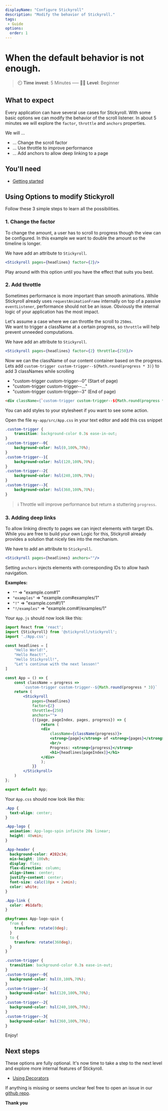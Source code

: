 ```yaml
---
displayName: "Configure Stickyroll"
description: "Modify the behavior of Stickyroll."
tags: 
 - Guide
options:
  order: 1
---
```


# When the default behavior is not enough.

> :timer_clock: **Time invest**: 5 Minutes ––– :woman_student: **Level**: Beginner

## What to expect

Every application can have several use cases for Stickyroll. With some basic options we can modify
the behavior of the scroll listener.
In about 5 minutes we will explore the `factor`, `throttle` and `anchors` properties.

We will …

* … Change the scroll factor
* … Use throttle to improve performance
* … Add anchors to allow deep linking to a page

## You'll need

* [Getting started](https://stickyroll.github.io/react-stickyroll/doc/guide/getting-started/Readme.html?guides-enabled=true)


## Using Options to modify Stickyroll

Follow these 3 simple steps to learn all the possibilities.

### 1. Change the factor

To change the amount, a user has to scroll to progress though the view can be configured.
In this example we want to double the amount so the timeline is longer.

We have add an attribute to `Stickyroll`.

```jsx
<Stickyroll pages={headlines} factor={2}/>
```

Play around with this option until you have the effect that suits you best.

### 2. Add throttle

Sometimes performance is more important than smooth animations.
While Stickyroll already uses `requestAnimationFrame` internally on top of a
passive `eventListener`, performance should not be an issue. Obviously the internal logic of your
application has the most impact.

Let's assume a case where we can throttle the scroll to `250ms`.  
We want to trigger a className at a certain progress, so `throttle`
will help prevent unneeded computations.

We have add an attribute to `Stickyroll`.

```jsx
<Stickyroll pages={headlines} factor={2} throttle={250}/>
```

Now we can the className of our content container based on the progress.  
Lets add `custom-trigger custom-trigger--${Math.round(progress * 3)}` to add 3 classNames
while scrolling

* "custom-trigger custom-trigger--0"  (Start of page)
* "custom-trigger custom-trigger--..."
* "custom-trigger custom-trigger--3" (End of page)

```html
<div className={`custom-trigger custom-trigger--${Math.round(progress * 3)}`}/>
```

You can add styles to your stylesheet if you want to see some action.

Open the file `my-app/src/App.css` in your text editor and add this
css snippet

```css
.custom-trigger {
	transition: background-color 0.3s ease-in-out;
}
.custom-trigger--0{
	background-color: hsl(0,100%,70%);
}
.custom-trigger--1{
	background-color: hsl(120,100%,70%);
}
.custom-trigger--2{
	background-color: hsl(240,100%,70%);
}
.custom-trigger--3{
	background-color: hsl(360,100%,70%);
}
```

> :information_source: 
> Throttle will improve performance but return a stuttering `progress`.

### 3. Adding deep links

To allow linking directly to pages we can inject elements with target IDs.
While you are free to build your own Logic for this, Stickyroll already provides
a solution that nicely ties into the mechanism.

We have to add an attribute to `Stickyroll`.

```jsx
<Stickyroll pages={headlines} anchors=""/>
```

Setting `anchors` injects elements with corresponding IDs to allow hash navigation.

**Examples:**

* `""` => "example.com#1"
* `"examples"` => "example.com#examples/1"
* `"!"` => "example.com#!/1"
* `"!/examples"` => "example.com#!/examples/1"


Your `App.js` should now look like this:

```jsx
import React from 'react';
import {Stickyroll} from '@stickyroll/stickyroll';
import './App.css';

const headlines = [
	"Hello World!",
	"Hello React!",
	"Hello Stickyroll!",
	"Let's continue with the next lesson!"
]

const App = () => {
	const className = progress =>
		`custom-trigger custom-trigger--${Math.round(progress * 3)}`
	return (
		<Stickyroll
			pages={headlines}
			factor={2}
			throttle={250}
			anchors="">
			{({page, pageIndex, pages, progress}) => {
				return (
				<div
					className={className(progress)}>
					<strong>{page}</strong> of <strong>{pages}</strong>
					<br/>
					Progress: <strong>{progress}</strong>
					<h1>{headlines[pageIndex]}</h1>
				</div>
				);
			}}
		</Stickyroll>
	)
};

export default App;
```

Your `App.css` should now look like this:

```css
.App {
  text-align: center;
}

.App-logo {
  animation: App-logo-spin infinite 20s linear;
  height: 40vmin;
}

.App-header {
  background-color: #282c34;
  min-height: 100vh;
  display: flex;
  flex-direction: column;
  align-items: center;
  justify-content: center;
  font-size: calc(10px + 2vmin);
  color: white;
}

.App-link {
  color: #61dafb;
}

@keyframes App-logo-spin {
  from {
    transform: rotate(0deg);
  }
  to {
    transform: rotate(360deg);
  }
}

.custom-trigger {
  transition: background-color 0.3s ease-in-out;
}
.custom-trigger--0{
  background-color: hsl(0,100%,70%);
}
.custom-trigger--1{
  background-color: hsl(120,100%,70%);
}
.custom-trigger--2{
  background-color: hsl(240,100%,70%);
}
.custom-trigger--3{
  background-color: hsl(360,100%,70%);
}
```

Enjoy!

## Next steps

These options are fully optional. It's now time to take a step to the next level
and explore more internal features of Stickyroll.

* [Using Decorators](https://stickyroll.github.io/react-stickyroll/doc/guide/using-decorators/Readme.html?guides-enabled=true)


If anything is missing or seems unclear feel free to open an issue 
in our [github repo](https://github.com/stickyroll/react-stickyroll/issues).

**Thank you**
